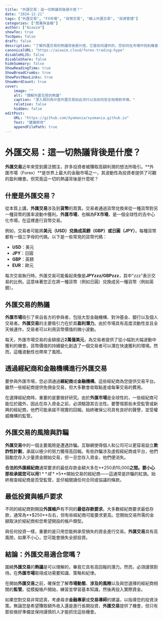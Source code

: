 ```yaml
---
title: "外匯交易：這一切熱議背後是什麼？"
date: "2024-12-21"
tags: ["外匯交易", "FX市場", "貨幣交易", "線上外匯交易", "投資管理"]
categories: ["商業與金融"]
author: ["Aixwim"]
showToc: true
TocOpen: false
draft: false
description: "了解外匯交易的熱議背後是什麼，它是如何運作的，您如何在市場中找到機會獲利或避免詐騙。"
canonicalURL: "https://aixwim.cloud/forex-trading-hype"
disableHLJS: false
disableShare: false
hideSummary: false
ShowReadingTime: true
ShowBreadCrumbs: true
ShowPostNavLinks: true
ShowWordCount: true
cover:
    image: ""
    alt: "理解外匯交易的熱議"
    caption: "深入探討為什麼外匯交易如此流行以及如何安全地導航市場。"
    relative: false
    hidden: false
editPost:
    URL: "https://github.com/Xyomania/xyomania.github.io"
    Text: "建議修改"
    appendFilePath: true
---
```


# 外匯交易：這一切熱議背後是什麼？

**外匯交易**近年來受到廣泛關注，許多投資者被賺取高額利潤的想法所吸引。**外匯市場（Forex）**是世界上最大的金融市場之一，其波動性為投資者提供了可觀的盈利機會。但究竟這一切的熱議背後是什麼呢？

## 什麼是外匯交易？

從本質上講，**外匯交易**涉及到**貨幣**的買賣。交易者通過貨幣兌換來從一種貨幣對另一種貨幣的匯率波動中獲利。**外匯市場**，也稱為**FX市場**，是一個全球性的去中心化市場，在這裡進行貨幣交易。

例如，交易者可能將**美元（USD）**兌換成**英鎊（GBP）**或**日圓（JPY）**。每種貨幣都有一個三字母的代碼。以下是一些常見的貨幣代碼：

- **USD**：美元
- **JPY**：日圓
- **GBP**：英鎊
- **EUR**：歐元

每次交易執行時，外匯交易可能看起來像是**JPYzzz/GBPzzz**，其中"zzz"表示交易的比例。這意味著您正在將一種貨幣（例如日圓）兌換成另一種貨幣（例如英鎊）。

## 外匯交易的熱議

**外匯市場**吸引了來自各方的參與者，包括大型金融機構、對沖基金、銀行以及個人交易者。**外匯交易**的主要吸引力在於其**盈利潛力**。由於市場具有高度流動性並且全天候運作，交易者可以利用貨幣價值的微小波動。

每天，外匯市場交易的金額接近**2萬億美元**，為交易者提供了從小幅到大幅波動中獲利的機會。貨幣價值的持續變化創造了一個交易者可以潛在快速獲利的環境。然而，這種波動性也帶來了風險。

## 透過經紀商和金融機構進行外匯交易

要參與外匯市場，您必須通過**經紀商**或**金融機構**。這些經紀商為您提供交易平台。雖然一些經紀商提供免佣金交易，但大多數會收取點差或每筆交易的費用。

在選擇經紀商時，重要的是要做好研究。由於**外匯市場**是全球性的，一些經紀商可能位於國外，因此在存入資金之前，必須驗證其合法性。要警惕那些未受監管或新興的經紀商，他們可能承諾不現實的回報。始終確保公司具有良好的聲譽，並受權威機構的監管。

## 外匯交易的風險與詐騙

**外匯交易**中的一個主要風險是遭遇詐騙。互聯網使得個人和公司可以更容易設立**欺詐性計劃**，承諾以極少的努力獲得高回報。有些詐騙涉及虛假經紀商或平台，他們鼓勵您存入少量資金開始交易，但一旦您存入資金，他們便消失。

**合法的外匯經紀商**通常要求的最低存款金額大多在**$250到$10,000**之間。要小心那些承諾您可以用**$1**或**$5**開始交易的經紀商——這通常是詐騙的紅旗。始終檢查經紀商是否受監管，並仔細閱讀任何合同或協議的條款。

## 最低投資與帳戶要求

不同的經紀商對開設**外匯帳戶**有不同的**最低存款要求**。大多數經紀商要求最低存款，通常為**$250**左右，但有些經紀商可能要求更高。您開始交易所需的金額取決於經紀商和您希望開設的帳戶類型。

與任何投資一樣，重要的是只用您能夠承受損失的資金進行交易。**外匯交易**具有高風險，如果不小心，您可能會損失全部投資。

## 結論：外匯交易適合您嗎？

圍繞**外匯交易**的**熱議**是可以理解的，畢竟它具有高回報的潛力。然而，必須謹慎對待。在**外匯市場**取得成功需要知識、策略和紀律。

在開始**外匯交易**之前，確保您了解**市場動態**、**涉及的風險**以及與您選擇的經紀商相關的**監管**。從模擬帳戶開始，練習並學習基本知識，然後再投入實際資金。

如果您對交易非常認真，考慮尋求**金融專家**或**交易導師**的建議，以指導您的投資決策。無論您是希望賺取額外收入還是進行長期投資，**外匯交易**提供了機會，但只有那些做好準備並保持謹慎的人才能抓住這些機會。
